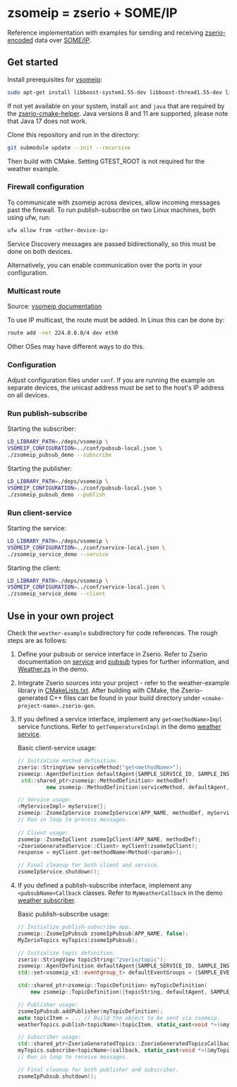 # zsomeip = zserio + SOME/IP

Reference implementation with examples for sending and receiving [zserio-encoded](https://zserio.org/) data
over [SOME/IP](https://some-ip.com/).

## Get started

Install prerequisites for [vsomeip](https://github.com/COVESA/vsomeip/):

```bash
sudo apt-get install libboost-system1.55-dev libboost-thread1.55-dev libboost-log1.55-dev
```

If not yet available on your system, install ``ant`` and ``java`` that are required by the
[zserio-cmake-helper](https://github.com/Klebert-Engineering/zserio-cmake-helper).
Java versions 8 and 11 are supported, please note that Java 17 does not work.

Clone this repository and run in the directory:
```bash
git submodule update --init --recursive
```
Then build with CMake. Setting GTEST_ROOT is not required for the weather example.

### Firewall configuration

To communicate with zsomeip across devices, allow incoming messages past the firewall.
To run publish-subscribe on two Linux machines, both using ufw, run:

```bash
ufw allow from <other-device-ip>
```

Service Discovery messages are passed bidirectionally, so this must be done on both devices.

Alternatively, you can enable communication over the ports in your configuration.

### Multicast route

Source: [vsomeip documentation](https://github.com/COVESA/vsomeip/blob/master/documentation/multicast.txt)

To use IP multicast, the route must be added. In Linux this can be done
by:
```bash
route add -net 224.0.0.0/4 dev eth0
```

Other OSes may have different ways to do this.

### Configuration

Adjust configuration files under ``conf``.
If you are running the example on separate devices, the unicast address must be set
to the host's IP address on all devices.

### Run publish-subscribe

Starting the subscriber:

```bash
LD_LIBRARY_PATH=./deps/vsomeip \
VSOMEIP_CONFIGURATION=../conf/pubsub-local.json \
./zsomeip_pubsub_demo --subscribe
```

Starting the publisher:

```bash
LD_LIBRARY_PATH=./deps/vsomeip \
VSOMEIP_CONFIGURATION=../conf/pubsub-local.json \
./zsomeip_pubsub_demo --publish
```

### Run client-service

Starting the service:

```bash
LD_LIBRARY_PATH=./deps/vsomeip \
VSOMEIP_CONFIGURATION=../conf/service-local.json \
./zsomeip_service_demo --service
```

Starting the client:

```bash
LD_LIBRARY_PATH=./deps/vsomeip \
VSOMEIP_CONFIGURATION=../conf/service-local.json \
./zsomeip_service_demo --client
```

## Use in your own project

Check the ``weather-example`` subdirectory for code references.
The rough steps are as follows:

1. Define your pubsub or service interface in Zserio. Refer to Zserio documentation on [service](https://github.com/ndsev/zserio/#services) and [pubsub](https://github.com/ndsev/zserio/#pubsub) types for further information, and [Weather.zs](weather-example/Weather.zs) in the demo.
2. Integrate Zserio sources into your project - refer to the weather-example library in [CMakeLists.txt](CMakeLists.txt). After building with CMake, the Zserio-generated C++ files can be found in your build directory under ``<cmake-project-name>.zserio-gen``.
3. If you defined a service interface, implement any ``get<methodName>Impl`` service functions. Refer to ``getTemperatureInImpl`` in the demo [weather service](weather-example/client-service.cpp).

   Basic client-service usage:
   ```cpp
   // Initialize method definition.
   zserio::StringView serviceMethod("get<methodName>");
   zsomeip::AgentDefinition defaultAgent{SAMPLE_SERVICE_ID, SAMPLE_INSTANCE_ID};
    std::shared_ptr<zsomeip::MethodDefinition> methodDef(
            new zsomeip::MethodDefinition(serviceMethod, defaultAgent, SAMPLE_METHOD_ID));
   
   // Service usage:
   <MyServiceImpl> myService{};
   zsomeip::ZsomeIpService zsomeIpService(APP_NAME, methodDef, myService);
   // Run in loop to process messages.
    
   // Client usage:
   zsomeip::ZsomeIpClient zsomeIpClient(APP_NAME, methodDef);
   <ZserioGeneratedService::Client> myClient(zsomeIpClient);
   response = myClient.get<methodName>Method(<params>);
   
   // Final cleanup for both client and service.
   zsomeIpService.shutdown();
   ```
   
4. If you defined a publish-subscribe interface, implement any ``<pubsubName>Callback`` classes. Refer to ``MyWeatherCallback`` in the demo [weather subscriber](weather-example/publish-subscribe.cpp).

    Basic publish-subscribe usage:

    ```cpp
   // Initialize publish-subscribe app.
    zsomeip::ZsomeIpPubsub zsomeIpPubsub(APP_NAME, false);
    MyZerioTopics myTopics(zsomeIpPubsub);
   
   // Initialize topic definition.
    zserio::StringView topicString("zserio/topic");
    zsomeip::AgentDefinition defaultAgent{SAMPLE_SERVICE_ID, SAMPLE_INSTANCE_ID};
    std::set<vsomeip_v3::eventgroup_t> defaultEventGroups = {SAMPLE_EVENTGROUP_ID};
   
    std::shared_ptr<zsomeip::TopicDefinition> myTopicDefinition(
        new zsomeip::TopicDefinition({topicString, defaultAgent, SAMPLE_EVENT_ID, defaultEventGroups}));
   
    // Publisher usage:
    zsomeIpPubsub.addPublisher(myTopicDefinition);
   auto topicItem = ... // Build the object to be sent via zsomeip. 
    weatherTopics.publish<topicName>(topicItem, static_cast<void *>(&myTopicDefinition));
   
   // Subscriber usage:
   std::shared_ptr<ZserioGeneratedTopics::ZserioGeneratedTopicsCallback<CallbackType>> callback(new <pubsubName>Callback());
   myTopics.subscribe<topicName>(callback, static_cast<void *>(&myTopicDefinition));
    // Run in loop to receive messages.
   
    // Final cleanup for both publisher and subscriber.
    zsomeIpPubsub.shutdown();
    ```

